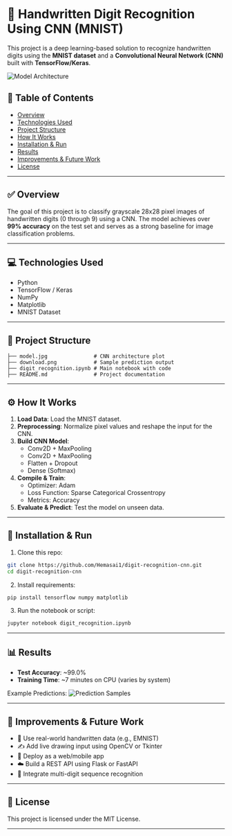 # 🧠 Handwritten Digit Recognition Using CNN (MNIST)

This project is a deep learning-based solution to recognize handwritten digits using the **MNIST dataset** and a **Convolutional Neural Network (CNN)** built with **TensorFlow/Keras**.

![Model Architecture](model.jpg)

## 📌 Table of Contents

- [Overview](#overview)
- [Technologies Used](#technologies-used)
- [Project Structure](#project-structure)
- [How It Works](#how-it-works)
- [Installation & Run](#installation--run)
- [Results](#results)
- [Improvements & Future Work](#improvements--future-work)
- [License](#license)

---

## ✅ Overview

The goal of this project is to classify grayscale 28x28 pixel images of handwritten digits (0 through 9) using a CNN. The model achieves over **99% accuracy** on the test set and serves as a strong baseline for image classification problems.

---

## 💻 Technologies Used

- Python
- TensorFlow / Keras
- NumPy
- Matplotlib
- MNIST Dataset

---

## 📁 Project Structure

```
├── model.jpg               # CNN architecture plot
├── download.png            # Sample prediction output
├── digit_recognition.ipynb # Main notebook with code
├── README.md               # Project documentation
```

---

## ⚙️ How It Works

1. **Load Data**: Load the MNIST dataset.
2. **Preprocessing**: Normalize pixel values and reshape the input for the CNN.
3. **Build CNN Model**:
   - Conv2D + MaxPooling
   - Conv2D + MaxPooling
   - Flatten + Dropout
   - Dense (Softmax)
4. **Compile & Train**:
   - Optimizer: Adam
   - Loss Function: Sparse Categorical Crossentropy
   - Metrics: Accuracy
5. **Evaluate & Predict**: Test the model on unseen data.

---

## 🚀 Installation & Run

1. Clone this repo:
```bash
git clone https://github.com/Hemasai1/digit-recognition-cnn.git
cd digit-recognition-cnn
```

2. Install requirements:
```bash
pip install tensorflow numpy matplotlib
```

3. Run the notebook or script:
```bash
jupyter notebook digit_recognition.ipynb
```

---

## 📊 Results

- **Test Accuracy**: ~99.0%
- **Training Time**: ~7 minutes on CPU (varies by system)

Example Predictions:
![Prediction Samples](download.png)

---

## 🔧 Improvements & Future Work

- 🔄 Use real-world handwritten data (e.g., EMNIST)
- ✍️ Add live drawing input using OpenCV or Tkinter
- 📱 Deploy as a web/mobile app
- ☁️ Build a REST API using Flask or FastAPI
- 🎯 Integrate multi-digit sequence recognition

---

## 📄 License

This project is licensed under the MIT License.

---
